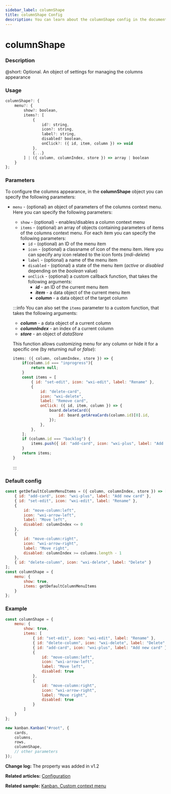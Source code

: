 ```yaml
---
sidebar_label: columnShape
title: columnShape Config
description: You can learn about the columnShape config in the documentation of the DHTMLX JavaScript Kanban library. Browse developer guides and API reference, try out code examples and live demos, and download a free 30-day evaluation version of DHTMLX Kanban.
---
```


# columnShape

### Description

@short: Optional. An object of settings for managing the columns appearance

### Usage

~~~jsx {}
columnShape?: {
	menu?: {
		show?: boolean,
		items?: [
			{
				id?: string,
				icon?: string,
				label?: string,
				disabled? boolean,
				onClick?: ({ id, item, column }) => void
			}, 
			{...}
		] | ({ column, columnIndex, store }) => array | boolean
	}
};
~~~

### Parameters

To configure the columns appearance, in the **columnShape** object you can specify the following parameters:

- `menu` - (optional) an object of parameters of the columns context menu. Here you can specify the following parameters:
	- `show` - (optional) - enables/disables a column context menu
	- `items` - (optional) an array of objects containing parameters of items of the columns context menu. For each item you can specify the following parameters:
		- `id` - (optional) an ID of the menu item
		- `icon` - (optional) a classname of icon of the menu item. Here you can specify any icon related to the icon fonts (*mdi-delete*)
		- `label` - (optional) a name of the menu item
		- `disabled` - (optional) a state of the menu item (*active* or *disabled* depending on the *boolean* value)
		- `onClick` - (optional) a custom callback function, that takes the following arguments:
			- ***id*** - an ID of the current menu item
			- ***item*** - a data object of the current menu item
			- ***column*** - a data object of the target column

	:::info
	You can also set the `items` parameter to a custom function, that takes the following arguments:
	- ***column*** - a data object of a current column
	- ***columnIndex*** - an index of a current column
	- ***store*** - an object of *dataStore*

	This function allows customizing menu for any column or hide it for a specific one (by returning *null* or *false*):

	~~~jsx {}
	items: ({ column, columnIndex, store }) => {
		if(column.id === "inprogress"){
			return null;
		}
		const items = [
			{ id: "set-edit", icon: "wxi-edit", label: "Rename" },
			{
				id: "delete-card",
				icon: "wxi-delete",
				label: "Remove card",
				onClick: ({ id, item, column }) => {
					board.deleteCard({
						id: board.getAreaCards(column.id)[0].id,
					});
				},
			},
		];
		if (column.id === "backlog") {
			items.push({ id: "add-card", icon: "wxi-plus", label: "Add card" });
		}
		return items;
	}
	~~~
	:::

### Default config

~~~jsx {}
const getDefaultColumnMenuItems = ({ column, columnIndex, store }) => [
	{ id: "add-card", icon: "wxi-plus", label: "Add new card" },
    { id: "set-edit", icon: "wxi-edit", label: "Rename" },
    {
        id: "move-column:left",
        icon: "wxi-arrow-left",
        label: "Move left",
        disabled: columnIndex <= 0
    },
    {
        id: "move-column:right",
        icon: "wxi-arrow-right",
        label: "Move right",
        disabled: columnIndex >= columns.length - 1
    },
    { id: "delete-column", icon: "wxi-delete", label: "Delete" }
];
const columnShape = {
	menu: {
		show: true,
		items: getDefaultColumnMenuItems
	}
};
~~~

### Example

~~~jsx {1-22,28}
const columnShape = {
	menu: {
		show: true,
		items: [
			{ id: "set-edit", icon: "wxi-edit", label: "Rename" },
			{ id: "delete-column", icon: "wxi-delete", label: "Delete" },
			{ id: "add-card", icon: "wxi-plus", label: "Add new card" },
			{
				id: "move-column:left",
				icon: "wxi-arrow-left",
				label: "Move left",
				disabled: true
			},
			{
				id: "move-column:right",
				icon: "wxi-arrow-right",
				label: "Move right",
				disabled: true
			}
		]
	}
};

new kanban.Kanban("#root", {
	cards,
	columns,
	rows,
	columnShape, 
	// other parameters
});
~~~

**Change log:** The property was added in v1.2

**Related articles:** [Configuration](../../../guides/configuration)

**Related sample:** [Kanban. Custom context menu](https://snippet.dhtmlx.com/8eo65gr5?tag=kanban)
